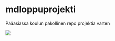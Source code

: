 # mdloppuprojekti
Pääasiassa koulun pakollinen repo projektia varten

![](/relative/path/to/img.jpg?raw=true "")
